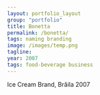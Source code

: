 ```yaml
---
layout: portfolio_layout
group: "portfolio"
title: Bonetta
permalink: /bonetta/
tags: naming branding
image: /images/temp.png
tagline: 
year: 2007
tags: food-beverage business
---
```


Ice Cream Brand, Brăila  2007